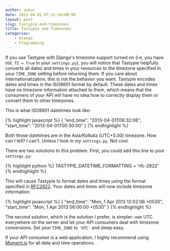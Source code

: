 ```yaml
---
author: ankur
date: 2013-04-01 07:12:16+00:00
layout: post
slug: tastypie-and-timezones
title: Tastypie and Timezones
categories:
    - Django
    - Programming
---
```


If you use Tastypie with Django's timezone support turned on (i.e, you have `USE_TZ = True` in your `settings.py`), you will notice that Tastypie helpfully converts all dates and times in your resources to the timezone specified in your `TIME_ZONE` setting before returning them. If you care about internationalization, this is not the behavior you want. Tastypie encodes dates and times in the  ISO8601 format by default. These dates and times have no timezone information attached to them, which means that the consumers of your API will have no idea how to correctly display them or convert them to other timezones.

This is what ISO8601 datetimes look like:

{% highlight javascript %}
{
    "end_time": "2013-04-01T06:32:06",
    "start_time": "2013-04-01T00:30:00"
}
{% endhighlight %}

Both those datetimes are in the Asia/Kolkata (UTC+5:30) timezone. How can I tell? I can't. Unless I look in my `settings.py`. Not cool.

There are two solutions to this problem. First, you could add this line to your `settings.py`:

{% highlight python %}
TASTYPIE_DATETIME_FORMATTING = 'rfc-2822'
{% endhighlight %}

This will cause Tastypie to format dates and times using the format specified in [RFC2822](http://www.ietf.org/rfc/rfc2822.txt). Your dates and times will now include timezone information:

{% highlight javascript %}
{
    "end_time": "Mon, 1 Apr 2013 12:02:06 +0530",
    "start_time": "Mon, 1 Apr 2013 06:00:00 +0530"
}
{% endhighlight %}

The second solution, which is the solution I prefer, is simpler: use UTC everywhere on the server and let your API consumers deal with timezone conversions. Set your `TIME_ZONE` to `'UTC'` and sleep easy.

If your API consumer is a web application, I highly recommend using [Moment.js](http://momentjs.com) for all date and time operations.
